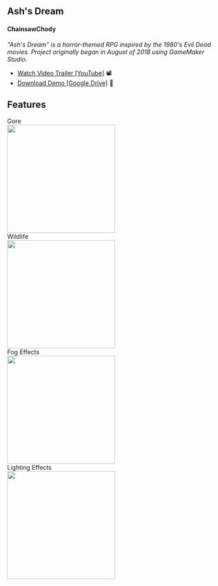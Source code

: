 ## Ash's Dream  
#### ChainsawChody  
*"Ash's Dream" is a horror-themed RPG inspired by the 1980's Evil Dead movies. Project originally began in August of 2018 using GameMaker Studio.*  
  
* [Watch Video Trailer [YouTube]](https://youtu.be/ka4Qq3qRl4Y) 📽️  
* [Download Demo [Google Drive]](https://drive.google.com/file/d/14Gcmi78RK9nkXSjK3e3jEb_ogliG7jNf/view?usp=drive_link) 🔽  
  
## Features  
Gore  
<img src="https://media.discordapp.net/attachments/822179667846103040/895892857418817586/GIF_9-22-2021_12-00-27_PM.gif" height="250">  
Wildlife  
<img src="https://media.discordapp.net/attachments/822179667846103040/895893676302155856/GIF_9-16-2021_2-46-36_PM.gif" height="250">  
Fog Effects  
<img src="https://media.discordapp.net/attachments/480152119140155432/535751699260768266/fogtest.gif" height="250">  
Lighting Effects  
<img src="https://media.discordapp.net/attachments/480152119140155432/502916434138234890/ashfire.gif" height="250">
